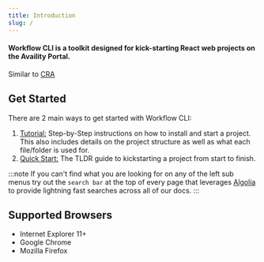 ```yaml
---
title: Introduction
slug: /
---
```


#### Workflow CLI is a toolkit designed for kick-starting React web projects on the Availity Portal.

Similar to [CRA](https://reactjs.org/docs/create-a-new-react-app.html)

## Get Started

There are 2 main ways to get started with Workflow CLI:

1. [Tutorial:](/tutorial/index) Step-by-Step instructions on how to install and start a project. This also includes details on the project structure as well as what each file/folder is used for.
2. [Quick Start:](/quick-start/) The TLDR guide to kickstarting a project from start to finish.

:::note
If you can't find what you are looking for on any of the left sub menus try out the `search bar` at the top of every page that leverages [Algolia](https://www.algolia.com/) to provide lightning fast searches across all of our docs.
:::

## Supported Browsers

-   Internet Explorer 11+
-   Google Chrome
-   Mozilla Firefox
